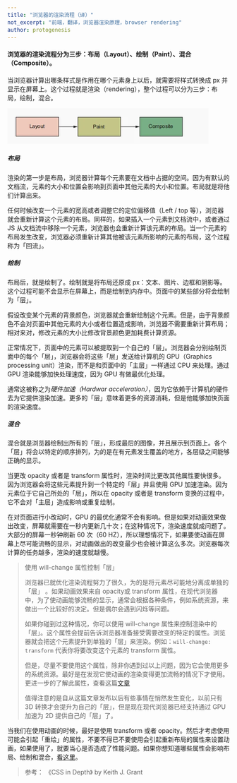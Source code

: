 ```yaml
---
title: "浏览器的渲染流程（译）"
not_excerpt: "前端，翻译，浏览器渲染原理，browser rendering"
author: protogenesis
---
```


#### 浏览器的渲染流程分为三步：布局（Layout）、绘制（Paint）、混合（Composite）。

当浏览器计算出哪条样式是作用在哪个元素身上以后，就需要将样式转换成 px 并显示在屏幕上。这个过程就是渲染（rendering），整个过程可以分为三步：布局，绘制，混合。

![image](/assets/images/layout-steps.webp)

##### 布局

渲染的第一步是布局，浏览器计算每个元素要在文档中占据的空间。因为有默认的文档流，元素的大小和位置会影响到页面中其他元素的大小和位置。布局就是将他们计算出来。

任何时候改变一个元素的宽高或者调整它的定位偏移值（Left / top 等），浏览器就会重新计算这个元素的布局。同样的，如果插入一个元素到文档流中，或者通过 JS 从文档流中移除一个元素，浏览器也会重新计算该元素的布局。当一个元素的布局发生改变，浏览器必须重新计算其他被该元素所影响的元素的布局，这个过程称为「回流」。

##### 绘制

布局后，就是绘制了。绘制就是将布局还原成 px：文本、图片、边框和阴影等。这个过程可能不会显示在屏幕上，而是绘制到内存中。页面中的某些部分将会绘制为「层」。

假设改变某个元素的背景颜色，浏览器就会重新绘制这个元素。但是，由于背景颜色不会对页面中其他元素的大小或者位置造成影响，浏览器不需要重新计算布局；相对来对，修改元素的大小比修改背景颜色更加耗费计算资源。

正常情况下，页面中的元素可以被提取到一个自己的「层」。浏览器会分别绘制页面中的每个「层」，浏览器会将这些「层」发送给计算机的 GPU（Graphics processing unit）渲染，而不是和页面中的「主层」一样通过 CPU 来处理。通过 GPU 渲染能够加快处理速度，因为 GPU 有做最优化处理。

通常这被称之为*硬件加速（Hardwar acceleration）*，因为它依赖于计算机的硬件去为它提供渲染加速。更多的「层」意味着更多的资源消耗，但是他能够加快页面的渲染速度。

##### 混合

混合就是浏览器绘制出所有的「层」，形成最后的图像，并且展示到页面上。各个「层」将会以特定的顺序排列，为的是在有元素发生覆盖的地方，各层级之间能够正确的显示。

当更改 opacity 或者是 transform 属性时，渲染时间比更改其他属性要快很多。因为浏览器会将这些元素提升到一个特定的「层」并且使用 GPU 加速渲染。因为元素位于它自己所处的「层」，所以在 opacity 或者是 transform 变换的过程中，它不会对「主层」造成影响或重复绘制。

在对页面进行小改动时，GPU 的最优化通常不会有影响。但是如果对动画效果做出改变，屏幕就需要在一秒内更新几十次；在这种情况下，渲染速度就成问题了。大部分的屏幕一秒钟刷新 60 次（60 HZ），所以理想情况下，如果要使动画在屏幕上尽可能流畅的显示，对动画做出的改变最少也会被计算这么多次。浏览器每次计算的任务越多，渲染的速度就越慢。

> 使用 will-change 属性控制「层」
>
> 浏览器已就优化渲染流程努力了很久，为的是将元素尽可能地分离成单独的「层」 。如果动画效果来自 opacity或 transform 属性，在现代浏览器中，为了使动画能够流畅的显示，通常会根据各种条件，例如系统资源，来做出一个比较好的决定。但是偶尔会遇到闪烁等问题。
>
> 如果你碰到过这种情况，你可以使用 will-change 属性来控制渲染中的「层」。这个属性会提前告诉浏览器准备接受需要改变的特定的属性。浏览器就会把这个元素提升到单独的「层」来渲染。例如：`will-change: transform` 代表你将要改变这个元素的 transform 属性。
>
> 但是，尽量不要使用这个属性，除非你遇到过以上问题，因为它会使用更多的系统资源。最好是在发现它使动画的渲染变得更加流畅的情况下才使用。更进一步的了解此属性，查看这篇[文章](https://dev.opera.com/articles/css-will-change-property/)
>
> 值得注意的是自从这篇文章发布以后有些事情在悄然发生变化，以前只有 3D 转换才会提升为自己的「层」，但是现在现代浏览器已经支持通过 GPU 加速为 2D 提供自己的「层」了。

当我们在使用动画的时候，最好是使用 transform 或者 opacity。然后才考虑使用可能会引起「重绘」的属性，不要不得已不要使用会引起重新布局的属性来设置动画，如果使用了，就要当心是否造成了性能问题。如果你想知道哪些属性会影响布局、绘制和混合，[看这里](https://csstriggers.com/)。

> 参考：
> 《CSS in Depth》 by Keith J. Grant